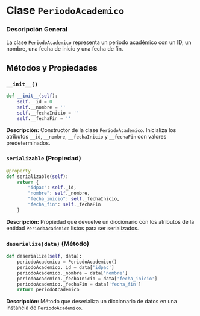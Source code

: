 
# Clase `PeriodoAcademico`

### Descripción General

La clase `PeriodoAcademico` representa un periodo académico con un ID, un nombre, una fecha de inicio y una fecha de fin.

## Métodos y Propiedades

### `__init__()`
```python
def __init__(self):
    self.__id = 0
    self.__nombre = ''
    self.__fechaInicio = ''
    self.__fechaFin = ''
```
**Descripción:** Constructor de la clase `PeriodoAcademico`. Inicializa los atributos `__id`, `__nombre`, `__fechaInicio` y `__fechaFin` con valores predeterminados.

### `serializable` (Propiedad)
```python
@property
def serializable(self):
    return {
        "idpac": self._id,
        "nombre": self._nombre,
        "fecha_inicio": self._fechaInicio,
        "fecha_fin": self._fechaFin
    }
```
**Descripción:** Propiedad que devuelve un diccionario con los atributos de la entidad `PeriodoAcademico` listos para ser serializados.

### `deserialize(data)` (Método)
```python
def deserialize(self, data):
    periodoAcademico = PeriodoAcademico()
    periodoAcademico._id = data['idpac']
    periodoAcademico._nombre = data['nombre']
    periodoAcademico._fechaInicio = data['fecha_inicio']
    periodoAcademico._fechaFin = data['fecha_fin']
    return periodoAcademico
```
**Descripción:** Método que deserializa un diccionario de datos en una instancia de `PeriodoAcademico`.
